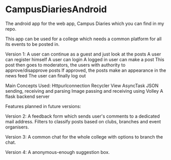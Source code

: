 # CampusDiariesAndroid
The android app for the web app, Campus Diaries which you can find in my repo.

This app can be used for a college which needs a common platform for all its events to be posted in. 

Version 1: 
A user can continue as a guest and just look at the posts
A user can register himself 
A user can login
A logged in user can make a post
This post then goes to moderators, the users with authority to approve/disapprove posts
If approved, the posts make an appearance in the news feed
The user can finally log out

Main Concepts Used:
  Httpurlconnection
  Recycler View 
  AsyncTask 
  JSON sending, receiving and parsing
  Image passing and receiving using Volley
  A flask backend server
  
Features planned in future versions:

Version 2:
A feedback form which sends user's comments to a dedicated mail address.
Filters to classify posts based on clubs, branches and event organisers.

Version 3:
A common chat for the whole college with options to branch the chat.

Version 4:
A anonymous-enough suggestion box.
 
